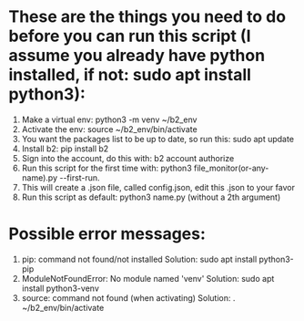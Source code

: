 # These are the things you need to do before you can run this script (I assume you already have python installed, if not: sudo apt install python3):
 1. Make a virtual env: python3 -m venv ~/b2_env
 2. Activate the env: source ~/b2_env/bin/activate
 3. You want the packages list to be up to date, so run this: sudo apt update
 4. Install b2: pip install b2
 5. Sign into the account, do this with: b2 account authorize
 6. Run this script for the first time with: python3 file_monitor(or-any-name).py --first-run.
 7. This will create a .json file, called config.json, edit this .json to your favor
 8. Run this script as default: python3 name.py (without a 2th argument)

# Possible error messages:
 1. pip: command not found/not installed
 Solution: sudo apt install python3-pip
 2. ModuleNotFoundError: No module named 'venv'
 Solution: sudo apt install python3-venv
 3. source: command not found (when activating)
 Solution: . ~/b2_env/bin/activate

